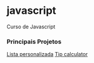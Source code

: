 # javascript
 Curso de Javascript
 
 ### Principais Projetos
 <a href="https://leonardoalc.github.io/javascript/7_array ex">Lista personalizada</a>
 <a href="https://leonardoalc.github.io/javascript/11_projeto-gorjeta/">Tip calculator</a>
